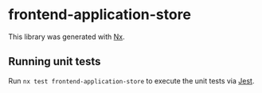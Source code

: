 # frontend-application-store

This library was generated with [Nx](https://nx.dev).

## Running unit tests

Run `nx test frontend-application-store` to execute the unit tests via [Jest](https://jestjs.io).
